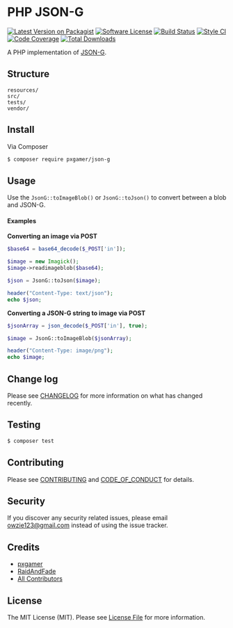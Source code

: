 # PHP JSON-G

[![Latest Version on Packagist][ico-version]][link-packagist]
[![Software License][ico-license]](LICENSE.md)
[![Build Status][ico-travis]][link-travis]
[![Style CI][ico-styleci]][link-styleci]
[![Code Coverage][ico-code-quality]][link-code-quality]
[![Total Downloads][ico-downloads]][link-downloads]

A PHP implementation of [JSON-G](https://github.com/Roadcrosser/JSON-G).

## Structure

```
resources/
src/
tests/
vendor/
```

## Install

Via Composer

``` bash
$ composer require pxgamer/json-g
```

## Usage

Use the `JsonG::toImageBlob()` or `JsonG::toJson()` to convert between a blob and JSON-G.

#### Examples

**Converting an image via POST**
```php
$base64 = base64_decode($_POST['in']);

$image = new Imagick();
$image->readimageblob($base64);

$json = JsonG::toJson($image);

header("Content-Type: text/json");
echo $json;
```

**Converting a JSON-G string to image via POST**
```php
$jsonArray = json_decode($_POST['in'], true);

$image = JsonG::toImageBlob($jsonArray);

header("Content-Type: image/png");
echo $image;
```

## Change log

Please see [CHANGELOG](CHANGELOG.md) for more information on what has changed recently.

## Testing

``` bash
$ composer test
```

## Contributing

Please see [CONTRIBUTING](CONTRIBUTING.md) and [CODE_OF_CONDUCT](CODE_OF_CONDUCT.md) for details.

## Security

If you discover any security related issues, please email owzie123@gmail.com instead of using the issue tracker.

## Credits

- [pxgamer][link-author]
- [RaidAndFade](https://git.gocode.it/RaidAndFade/PHP_json-g)
- [All Contributors][link-contributors]

## License

The MIT License (MIT). Please see [License File](LICENSE.md) for more information.

[ico-version]: https://img.shields.io/packagist/v/pxgamer/json-g.svg?style=flat-square
[ico-license]: https://img.shields.io/badge/license-MIT-brightgreen.svg?style=flat-square
[ico-travis]: https://img.shields.io/travis/pxgamer/php-json-g/master.svg?style=flat-square
[ico-styleci]: https://styleci.io/repos/107679531/shield
[ico-code-quality]: https://img.shields.io/codecov/c/github/pxgamer/php-json-g.svg?style=flat-square
[ico-downloads]: https://img.shields.io/packagist/dt/pxgamer/json-g.svg?style=flat-square

[link-packagist]: https://packagist.org/packages/pxgamer/json-g
[link-travis]: https://travis-ci.org/pxgamer/php-json-g
[link-styleci]: https://styleci.io/repos/107679531
[link-code-quality]: https://codecov.io/gh/pxgamer/php-json-g
[link-downloads]: https://packagist.org/packages/pxgamer/json-g
[link-author]: https://github.com/pxgamer
[link-contributors]: ../../contributors